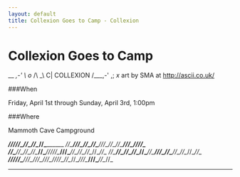 ```yaml
---
layout: default
title: Collexion Goes to Camp - Collexion
---
```


<div id="page">

# Collexion Goes to Camp

__
               _,-'  \   o_
              /\     _\ C|
 COLLEXION   /__\_,-'   ,; *x*
                                                                                                               art by SMA at http://ascii.co.uk/



###When


Friday, April 1st through Sunday, April 3rd, 1:00pm

###Where


Mammoth Cave Campground





___/\/\/\/\/\______________/\/\____/\/\____________________________/\/\___________________________
    _/\/\____________/\/\/\____/\/\____/\/\______/\/\/\____/\/\__/\/\____________/\/\/\____/\/\/\/\___
   _/\/\__________/\/\__/\/\__/\/\____/\/\____/\/\/\/\/\____/\/\/\____/\/\____/\/\__/\/\__/\/\__/\/\_ 
  _/\/\__________/\/\__/\/\__/\/\____/\/\____/\/\__________/\/\/\____/\/\____/\/\__/\/\__/\/\__/\/\_ 
 ___/\/\/\/\/\____/\/\/\____/\/\/\__/\/\/\____/\/\/\/\__/\/\__/\/\__/\/\/\____/\/\/\____/\/\__/\/\_  
__________________________________________________________________________________________________

</div>